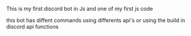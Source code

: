 This is my first discord bot in Js and one of my first js code

this bot has diffent commands using differents api's or using the build in discord api functions
